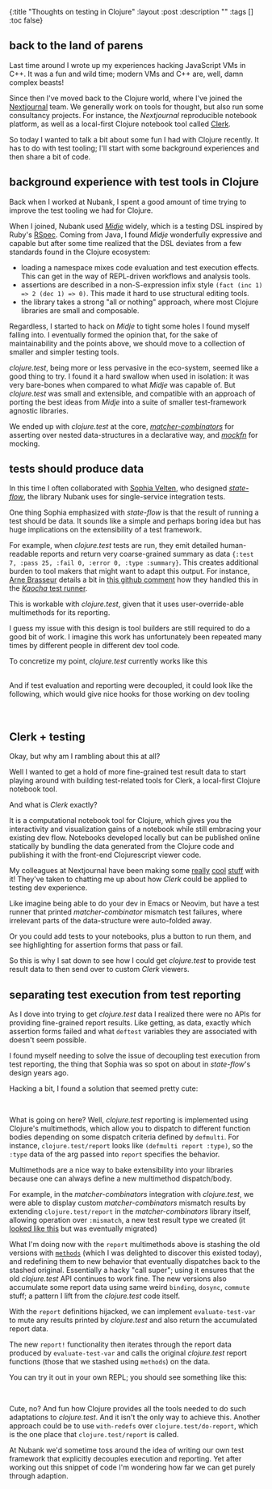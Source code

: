 {:title "Thoughts on testing in Clojure"
 :layout :post
 :description ""
 :tags  []
 :toc false}
<script src="../../js/clojure-mode.js" type="application/javascript"></script>


## back to the land of parens

Last time around I wrote up my experiences hacking JavaScript VMs in C++. It was a fun and wild time; modern VMs and C++ are, well, damn complex beasts!

Since then I've moved back to the Clojure world, where I've joined the [Nextjournal](https://nextjournal.com/) team.
We generally work on tools for thought, but also run some consultancy projects. For instance, the _Nextjournal_ reproducible notebook platform, as well as a local-first Clojure notebook tool called [Clerk](https://github.com/nextjournal/clerk).

So today I wanted to talk a bit about some fun I had with Clojure recently.
It has to do with test tooling; I'll start with some background experiences and then share a bit of code.

## background experience with test tools in Clojure

Back when I worked at Nubank, I spent a good amount of time trying to improve the test tooling we had for Clojure.

When I joined, Nubank used [_Midje_](https://github.com/marick/Midje/) widely, which is a testing DSL inspired by Ruby's [RSpec](https://rspec.info/).
Coming from Java, I found _Midje_ wonderfully expressive and capable but after some time realized that the DSL deviates from a few standards found in the Clojure ecosystem:

 * loading a namespace mixes code evaluation and test execution effects. This can get in the way of REPL-driven workflows and analysis tools.
 * assertions are described in a non-S-expression infix style `(fact (inc 1) => 2 (dec 1) => 0)`. This made it hard to use structural editing tools.
 * the library takes a strong "all or nothing" approach, where most Clojure libraries are small and composable.

Regardless, I started to hack on _Midje_ to tight some holes I found myself falling into.
I eventually formed the opinion that, for the sake of maintainability and the points above, we should move to a collection of smaller and simpler testing tools.

_clojure.test_, being more or less pervasive in the eco-system, seemed like a good thing to try.
I found it a hard swallow when used in isolation: it was very bare-bones when compared to what _Midje_ was capable of.
But _clojure.test_ was small and extensible, and compatible with an approach of porting the best ideas from _Midje_ into a suite of smaller test-framework agnostic libraries.

We ended up with _clojure.test_ at the core, [_matcher-combinators_](https://github.com/nubank/matcher-combinators) for asserting over nested data-structures in a declarative way, and [_mockfn_](https://github.com/nubank/mockfn) for mocking.


## tests should produce data

In this time I often collaborated with [Sophia Velten](https://github.com/sovelten), who designed [_state-flow_](https://github.com/nubank/state-flow), the library Nubank uses for single-service integration tests.

One thing Sophia emphasized with _state-flow_ is that the result of running a test should be data.
It sounds like a simple and perhaps boring idea but has huge implications on the extensibility of a test framework.

For example, when _clojure.test_ tests are run, they emit detailed human-readable reports and return very coarse-grained summary as data `{:test 7, :pass 25, :fail 0, :error 0, :type :summary}`.
This creates additional burden to tool makers that might want to adapt this output.
For instance, [Arne Brasseur](https://twitter.com/plexus) details a bit in [this github comment](https://github.com/nubank/state-flow/issues/66#issuecomment-576801166) how they handled this in the [_Kaocha_ test runner](https://github.com/lambdaisland/kaocha).

This is workable with _clojure.test_, given that it uses user-override-able multimethods for its reporting.

I guess my issue with this design is tool builders are still required to do a good bit of work. I imagine this work has unfortunately been repeated many times by different people in different dev tool code.

To concretize my point, _clojure.test_ currently works like this
<div id="decouple"></div>

<script>nextjournal.clojure_mode.demo.render("decouple", `(require '[clojure.test :refer [deftest is testing]])

(deftest example-test
  (testing "this will fail"
    (is (= 1 2))))

;; running is coupled with reporting
(clojure.test/run-test-var #'example-test)
;; =>
;; FAIL in (example-test) (NO_SOURCE_FILE:74)
;; this will fail
;; expected: (= 1 2)
;;   actual: (not (= 1 2))
{:test 1, :pass 0, :fail 1, :error 0, :type :summary}`)</script>

<br>
And if test evaluation and reporting were decoupled, it could look like the following, which would give nice hooks for those working on dev tooling

<br>
<br>

<div id="as-data"></div>

<script>nextjournal.clojure_mode.demo.render("as-data", `(defn evaluate-test-var [test-var] 
  ...)

;; such that
(evaluate-test-var #'example-test)
;; =>
{#'scratch/example-test
 [{:file "NO_SOURCE_FILE"
   :line 74
   :type :fail
   :expected (= 1 2)
   :actual (not (= 1 2))
   :message nil,
   :context-str ("this will fail")}]}

(defn report! [report-data] 
  ...)

;; such that clojure.test/run-test-var could be defined as:
(def clojure.test/run-test-var (comp report! evaluate-test-var))`)</script>

<br>

## Clerk + testing

Okay, but why am I rambling about this at all?

Well I wanted to get a hold of more fine-grained test result data to start playing around with building test-related tools for Clerk, a local-first Clojure notebook tool.

And what is _Clerk_ exactly?

It is a computational notebook tool for Clojure, which gives you the interactivity and visualization gains of a notebook while still embracing your existing dev flow. Notebooks developed locally but can be published online statically by bundling the data generated from the Clojure code and publishing it with the front-end Clojurescript viewer code.

My colleagues at Nextjournal have been making some [really](https://nextjournal.github.io/clerk-demo/) [cool](https://twitter.com/mkvlr/status/1503767871620538375) [stuff](https://twitter.com/mkvlr/status/1499470357262127106) with it! They've taken to chatting me up about how _Clerk_ could be applied to testing dev experience.

Like imagine being able to do your dev in Emacs or Neovim, but have a test runner that printed _matcher-combinator_ mismatch test failures, where irrelevant parts of the data-structure were auto-folded away.

Or you could add tests to your notebooks, plus a button to run them, and see highlighting for assertion forms that pass or fail.

So this is why I sat down to see how I could get _clojure.test_ to provide test result data to then send over to custom _Clerk_ viewers.


## separating test execution from test reporting

As I dove into trying to get _clojure.test_ data I realized there were no APIs for providing fine-grained report results. Like getting, as data, exactly which assertion forms failed and what `deftest` variables they are associated with doesn't seem possible.

I found myself needing to solve the issue of decoupling test execution from test reporting, the thing that Sophia was so spot on about in _state-flow_'s design years ago.

Hacking a bit, I found a solution that seemed pretty cute:

<div id="editor"></div>

<script>nextjournal.clojure_mode.demo.render("editor", `(require '[clojure.test :as t])

;; grab the old clojure.test reporting multimethod implementations
(defonce test-report-methods (methods t/report))

(def ^:dynamic *test-results* nil)

(defn- register-test-result! [m]
  (when *test-results*
    (when-let [test-var (last t/*testing-vars*)]
      (dosync
        (commute *test-results*
                 update
                 test-var
                 (fnil conj [])
                 (assoc m :context-str t/*testing-contexts*))))))

;; redef reporting to store result map & dispatch to old definition
(defmethod t/report :pass [m]
  (register-test-result! m)
  ((get test-report-methods :pass) m))

(defmethod t/report :fail [m]
  (register-test-result! m)
  ((get test-report-methods :fail) m))

(defmethod t/report :error [m]
  (register-test-result! m)
  ((get test-report-methods :error) m))

;; running is decoupled into eval and report
(defn evaluate-test-var [test-var]
  (binding [*test-results* (ref {})
            t/*test-out* (new java.io.StringWriter)]
    (t/test-vars [test-var])
    @*test-results*))

(defn report! [report-data]
  (run! (fn [[test-var results]]
          (run! #(binding [t/*testing-contexts* (:context-str %)
                           t/*testing-vars* [test-var]]
                   ((get test-report-methods (:type %)) %))
                results))
        report-data))

;; now let's use it
(def my-run-test-var (comp report! evaluate-test-var))

(my-run-test-var #'example-test)
;; which is equivalent to clojure.test/run-test-var:
(t/run-test-var #'example-test)`);
</script>

<br>

What is going on here?
Well, _clojure.test_ reporting is implemented using Clojure's multimethods, which allow you to dispatch to different function bodies depending on some dispatch criteria defined by `defmulti`. For instance, `clojure.test/report` looks like `(defmulti report :type)`, so the `:type` data of the arg passed into `report` specifies the behavior.

Multimethods are a nice way to bake extensibility into your libraries because one can always define a new multimethod dispatch/body.

For example, in the _matcher-combinators_ integration with _clojure.test_, we were able to display custom _matcher-combinators_ mismatch results by extending `clojure.test/report` in the _matcher-combinators_ library itself, allowing operation over `:mismatch`, a new test result type we created (it [looked like this](https://github.com/nubank/matcher-combinators/pull/49/files#diff-c7340dd400d00da94964e2a1113886bd367b364028e0bdebdd9dc09e7f390a81L50) but was eventually migrated)

What I'm doing now with the `report` multimethods above is stashing the old versions with [`methods`](https://clojuredocs.org/clojure.core/methods) (which I was delighted to discover this existed today), and redefining them to new behavior that eventually dispatches back to the stashed original. Essentially a hacky "call super"; using it ensures that the old _clojure.test_ API continues to work fine. The new versions also accumulate some report data using same weird `binding`, `dosync`, `commute` stuff; a pattern I lift from the _clojure.test_ code itself.

With the `report` definitions hijacked, we can implement `evaluate-test-var` to mute any results printed by _clojure.test_ and also return the accumulated report data.

The new `report!` functionality then iterates through the report data produced by `evaluate-test-var` and calls the original _clojure.test_ report functions (those that we stashed using `methods`) on the data.

You can try it out in your own REPL; you should see something like this:

<div id="results"></div>

<script>nextjournal.clojure_mode.demo.render("results", `(evaluate-test-var #'example-test)
;; =>
{#'scratch/example-test
 [{:file "NO_SOURCE_FILE",
   :line 74,
   :type :fail,
   :expected (= 1 2),
   :actual (not (= 1 2)),
   :message nil,
   :context-str ("this will fail")}]}

((comp report! evaluate-test-var) #'example-test)
;; =>
;; FAIL in (example-test) (NO_SOURCE_FILE:74)
;; this will fail
;; expected: (= 1 2)
;;   actual: (not (= 1 2))`);
</script>

<br>

Cute, no? And fun how Clojure provides all the tools needed to do such adaptations to _clojure.test_.
And it isn't the only way to achieve this. Another approach could be to use `with-redefs` over `clojure.test/do-report`, which is the one place that `clojure.test/report` is called.

At Nubank we'd sometime toss around the idea of writing our own test framework that explicitly decouples execution and reporting. Yet after working out this snippet of code I'm wondering how far we can get purely through adaption.
